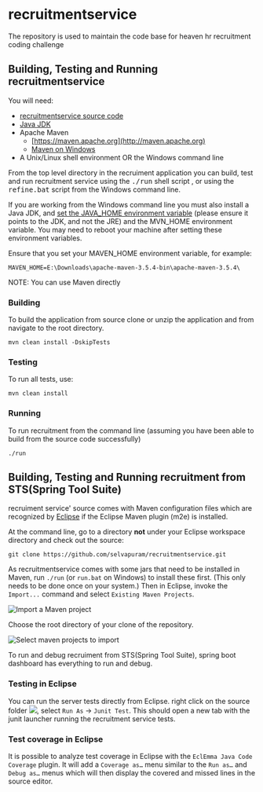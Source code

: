 # recruitmentservice
The repository is used to maintain the code base for heaven hr recruitment coding challenge

## Building, Testing and Running recruitmentservice

You will need:
* [recruitmentservice source code](https://github.com/selvapuram/recruitmentservice)
* [Java JDK](http://java.sun.com/javase/downloads/index.jsp)
* Apache Maven
    * [https://maven.apache.org](http://maven.apache.org)
    * [Maven on Windows](https://maven.apache.org/guides/getting-started/windows-prerequisites.html)
* A Unix/Linux shell environment OR the Windows command line

From the top level directory in the recruiment application you can build, test and run recruitment service using the <tt>./run</tt> shell script , or using the <tt>refine.bat</tt> script from the Windows command line.

If you are working from the Windows command line you must also install a Java JDK, and [set the JAVA_HOME environment variable](http:confluence.atlassian.com/display/DOC/Setting+the+JAVA\_HOME+Variable+in+Windows) (please ensure it points to the JDK, and not the JRE) and the MVN\_HOME environment variable. You may need to reboot your machine after setting these environment variables. 

Ensure that you set your MAVEN_HOME environment variable, for example:

```MAVEN_HOME=E:\Downloads\apache-maven-3.5.4-bin\apache-maven-3.5.4\```

NOTE: You can use Maven directly


### Building
To build the application from source clone or unzip the application and from navigate to the root directory.
```
mvn clean install -DskipTests
```

### Testing
To run all tests, use:
```
mvn clean install
```



### Running
To run recruitment from the command line (assuming you have been able to build from the source code successfully)
```
./run
```



## Building, Testing and Running recruitment from STS(Spring Tool Suite)
recruiment service' source comes with Maven configuration files which are recognized by [Eclipse](http://www.eclipse.org/) if the Eclipse Maven plugin (m2e) is installed.

At the command line, go to a directory **not** under your Eclipse workspace directory and check out the source:

```
git clone https://github.com/selvapuram/recruitmentservice.git
```
As recruitmentservice comes with some jars that need to be installed in Maven, run `./run` (or `run.bat` on Windows) to install these first. (This only needs to be done once on your system.)
Then in Eclipse, invoke the `Import...` command and select `Existing Maven Projects`. 

![Import a Maven project](images/Eclipse/eclipse-1.png)

Choose the root directory of your clone of the repository.

![Select maven projects to import](images/Eclipse/eclipse-2.png)

To run and debug recruiment from STS(Spring Tool Suite), spring boot dashboard has everything to run and debug.



### Testing in Eclipse

You can run the server tests directly from Eclipse. right click on the source folder ![](src/test/java), select `Run As` -> `Junit Test`. This should open a new tab with the junit launcher running the recruitment service tests.

### Test coverage in Eclipse

It is possible to analyze test coverage in Eclipse with the `EclEmma Java Code Coverage` plugin. It will add a `Coverage as…` menu similar to the `Run as…` and `Debug as…` menus which will then display the covered and missed lines in the source editor.
